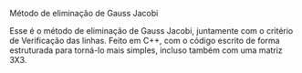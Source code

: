 Método de eliminação de Gauss Jacobi

Esse é o método de eliminação de Gauss Jacobi, juntamente com o critério de Verificação das linhas.
Feito em C++, com o código escrito de forma estruturada para torná-lo mais simples, incluso também com uma matriz 3X3.
